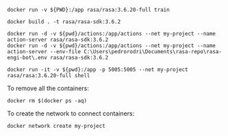 ```
docker run -v ${PWD}:/app rasa/rasa:3.6.20-full train
```
```
docker build . -t rasa/rasa-sdk:3.6.2
```
```
docker run -d -v ${pwd}/actions:/app/actions --net my-project --name action-server rasa/rasa-sdk:3.6.2
docker run -d -v ${pwd}/actions:/app/actions --net my-project --name action-server --env-file C:\Users\pedrorodri\Documents\rasa-repo\rasa-engi-bot\.env rasa/rasa-sdk:3.6.2
```
```
docker run -it -v ${pwd}:/app -p 5005:5005 --net my-project rasa/rasa:3.6.20-full shell
```
To remove all the containers:
```
docker rm $(docker ps -aq)
```
To create the network to connect containers:
```
docker network create my-project
```
